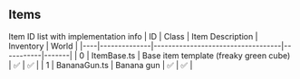 ## Items
Item ID list with implementation info
| ID | Class        | Item Description                  | Inventory | World |
|----|--------------|-----------------------------------|-----------|-------|
| 0  | ItemBase.ts  | Base item template (freaky green cube) | ✅         | ✅    |
| 1  | BananaGun.ts | Banana gun                        | ✅         | ✅     |